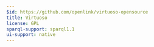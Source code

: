 ```yaml
---
$id: https://github.com/openlink/virtuoso-opensource
title: Virtuoso
license: GPL
sparql-support: sparql1.1
ui-support: native
---
```

